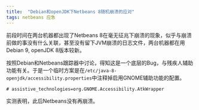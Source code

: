 ```yaml
---
title:  "Debian和openJDK下Netbeans 8随机崩溃的应对"
tags: netbeans 应急
---
```


前段时间在两台机器都出现了Netbeans 8在毫无征兆下崩溃的现象，似乎与崩溃前做的事没有什么关联，甚至没有留下JVM崩溃的日志文件，两台机器都在用Debian 9, openJDK 8版本较新。

按照Debian和Netbeans跟踪器中讨论，得知这是一个底层的Bug，与残疾人辅助功能有关。于是一个临时方案是在`/etc/java-8-openjdk/accessibility.properties`中注释掉启用GNOME辅助功能的配置。

```
# assistive_technologies=org.GNOME.Accessibility.AtkWrapper
```

实测表明，此后Netbeans没有再崩溃。


